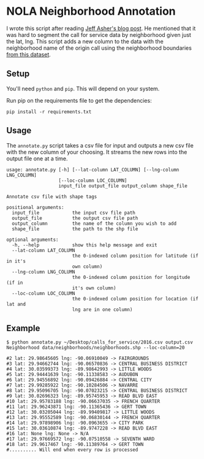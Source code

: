 # NOLA Neighborhood Annotation

I wrote this script after reading [Jeff Asher's blog post](https://nolacrimenews.com/2016/07/30/another-terrific-update-to-data-nola-gov/).
He mentioned that it was hard to segment the call for service data by neighborhood given just the lat, lng.
This script adds a new column to the data with the neighborhood name of the origin call using the neighborhood boundaries
[from this dataset](http://portal-nolagis.opendata.arcgis.com/datasets/e7daa4c977d14e1b9e2fa4d7aff81e59_0.zip).

## Setup

You'll need `python` and `pip`. This will depend on your system.

Run pip on the requirements file to get the dependencies:

```
pip install -r requirements.txt
```

## Usage

The `annotate.py` script takes a csv file for input and outputs a new csv file with the new column of your choosing.
It streams the new rows into the output file one at a time.

```
usage: annotate.py [-h] [--lat-column LAT_COLUMN] [--lng-column LNG_COLUMN]
                   [--loc-column LOC_COLUMN]
                   input_file output_file output_column shape_file

Annotate csv file with shape tags

positional arguments:
  input_file            the input csv file path
  output_file           the output csv file path
  output_column         the name of the column you wish to add
  shape_file            the path to the shp file

optional arguments:
  -h, --help            show this help message and exit
  --lat-column LAT_COLUMN
                        the 0-indexed column position for latitude (if in it's
                        own column)
  --lng-column LNG_COLUMN
                        the 0-indexed column position for longitude (if in
                        it's own column)
  --loc-column LOC_COLUMN
                        the 0-indexed column position for location (if lat and
                        lng are in one column)
```

## Example

```
$ python annotate.py ~/Desktop/calls_for_service/2016.csv output.csv Neighborhood data/neighborhoods/neighborhoods.shp --loc-column=20

#2 lat: 29.98645605 lng: -90.06910049 -> FAIRGROUNDS
#3 lat: 29.94662744 lng: -90.06570836 -> CENTRAL BUSINESS DISTRICT
#4 lat: 30.03599373 lng: -89.98642993 -> LITTLE WOODS
#5 lat: 29.94441639 lng: -90.11338583 -> AUDUBON
#6 lat: 29.94556892 lng: -90.09426884 -> CENTRAL CITY
#7 lat: 29.99285922 lng: -90.10284506 -> NAVARRE
#8 lat: 29.95096705 lng: -90.07023215 -> CENTRAL BUSINESS DISTRICT
#9 lat: 30.02696323 lng: -89.95745953 -> READ BLVD EAST
#10 lat: 29.95783188 lng: -90.06637035 -> FRENCH QUARTER
#11 lat: 29.96243871 lng: -90.11365436 -> GERT TOWN
#12 lat: 30.03205044 lng: -89.99409817 -> LITTLE WOODS
#13 lat: 29.95552589 lng: -90.06830144 -> FRENCH QUARTER
#14 lat: 29.97898906 lng: -90.0963655 -> CITY PARK
#15 lat: 30.03610874 lng: -89.9747228 -> READ BLVD EAST
#16 lat: None lng: None -> N/A
#17 lat: 29.97669572 lng: -90.07510558 -> SEVENTH WARD
#18 lat: 29.9617467 lng: -90.11389764 -> GERT TOWN
#.......... Will end when every row is processed
```
